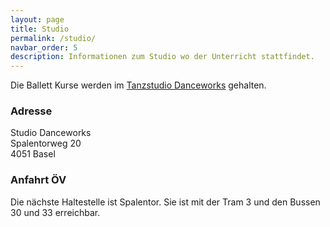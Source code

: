 ```yaml
---
layout: page
title: Studio
permalink: /studio/
navbar_order: 5
description: Informationen zum Studio wo der Unterricht stattfindet.
---
```


<!-- TODO: Bild -->

Die Ballett Kurse werden im [Tanzstudio Danceworks](https://danceworks.ch) gehalten.

### Adresse

Studio Danceworks \
Spalentorweg 20 \
4051 Basel

<!-- TODO: Link google maps -->

### Anfahrt ÖV

Die nächste Haltestelle ist Spalentor. Sie ist mit der Tram 3 und den Bussen 30 und 33 erreichbar.
